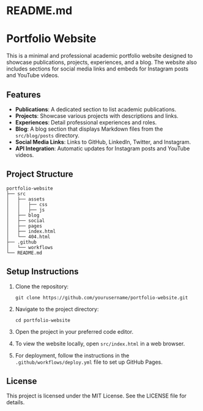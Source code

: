 # README.md

# Portfolio Website

This is a minimal and professional academic portfolio website designed to showcase publications, projects, experiences, and a blog. The website also includes sections for social media links and embeds for Instagram posts and YouTube videos.

## Features

- **Publications**: A dedicated section to list academic publications.
- **Projects**: Showcase various projects with descriptions and links.
- **Experiences**: Detail professional experiences and roles.
- **Blog**: A blog section that displays Markdown files from the `src/blog/posts` directory.
- **Social Media Links**: Links to GitHub, LinkedIn, Twitter, and Instagram.
- **API Integration**: Automatic updates for Instagram posts and YouTube videos.

## Project Structure

```
portfolio-website
├── src
│   ├── assets
│   │   ├── css
│   │   ├── js
│   ├── blog
│   ├── social
│   ├── pages
│   ├── index.html
│   └── 404.html
├── .github
│   └── workflows
└── README.md
```

## Setup Instructions

1. Clone the repository:
   ```
   git clone https://github.com/yourusername/portfolio-website.git
   ```

2. Navigate to the project directory:
   ```
   cd portfolio-website
   ```

3. Open the project in your preferred code editor.

4. To view the website locally, open `src/index.html` in a web browser.

5. For deployment, follow the instructions in the `.github/workflows/deploy.yml` file to set up GitHub Pages.

## License

This project is licensed under the MIT License. See the LICENSE file for details.